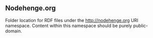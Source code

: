 ## Nodehenge.org

Folder location for RDF files under the http://nodehenge.org URI namespace.
Content within this namespace should be purely public-domain.